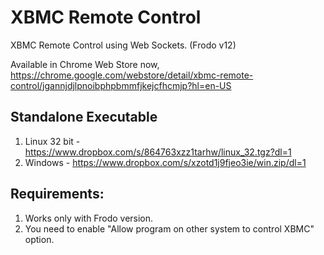 XBMC Remote Control
===================

XBMC Remote Control using Web Sockets. (Frodo v12)

Available in Chrome Web Store now, https://chrome.google.com/webstore/detail/xbmc-remote-control/jgannjdjlpnoibphpbmmfjkejcfhcmjp?hl=en-US

**Standalone Executable**
-------------------------

1. Linux 32 bit - https://www.dropbox.com/s/864763xzz1tarhw/linux_32.tgz?dl=1
2. Windows - https://www.dropbox.com/s/xzotd1j9fjeo3ie/win.zip/dl=1


**Requirements**:
----------------
1. Works only with Frodo version.
2. You need to enable "Allow program on other system to control XBMC" option.

